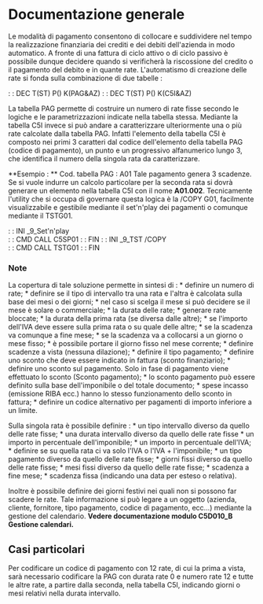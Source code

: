 # Documentazione generale
Le modalità di pagamento consentono di collocare e suddividere nel tempo la realizzazione finanziaria dei crediti e dei debiti dell'azienda in modo automatico.
A fronte di una fattura di ciclo attivo o di ciclo passivo è possibile dunque decidere quando si verificherà la riscossione del credito o il pagamento del debito e in quante rate.
L'automatismo di creazione delle rate si fonda sulla combinazione di due tabelle : 

 :  : DEC T(ST) P() K(PAG&AZ)
 :  : DEC T(ST) P() K(C5I&AZ)

La tabella PAG permette di costruire un numero di rate fisse secondo le logiche e le parametrizzazioni indicate nella tabella stessa.
Mediante la tabella C5I invece si può andare a caratterizzare ulteriormente una o più rate calcolate dalla tabella PAG.
Infatti l'elemento della tabella C5I è composto nei primi 3 caratteri dal codice dell'elemento della tabella PAG (codice di pagamento), un punto e un progressivo alfanumerico lungo 3, che identifica il numero della singola rata da caratterizzare.

**Esempio : **
Cod. tabella PAG :   A01
Tale pagamento genera 3 scadenze.
Se si vuole indurre un calcolo particolare per la seconda rata si dovrà generare un elemento nella tabella C5I con il nome **A01.002**.
Tecnicamente l'utility che si occupa di governare questa logica è la /COPY G01, facilmente visualizzabile e gestibile mediante il set'n'play dei pagamenti o comunque mediante il TSTG01.

 :  : INI _9_Set'n'play           
 :  : CMD CALL C5SP01
 :  : FIN
 :  : INI _9_TST /COPY             
 :  : CMD CALL TSTG01
 :  : FIN
### Note
La copertura di tale soluzione permette in sintesi di : 
 \* definire un numero di rate;
 \* definire se il tipo di intervallo tra una rata e l'altra è calcolata sulla base dei mesi o dei giorni;
 \* nel caso si scelga il mese si può decidere se il mese è solare o commerciale;
 \* la durata delle rate;
 \* generare rate bloccate;
 \* la durata della prima rata (se diversa dalle altre);
 \* se l'importo dell'IVA deve essere sulla prima rata o su quale delle altre;
 \* se la scadenza va comunque a fine mese;
 \* se la scadenza va a collocarsi a un giorno o mese fisso;
 \* è possibile portare il giorno fisso nel mese corrente;
 \* definire scadenze a vista (nessuna dilazione);
 \* definire il tipo pagamento;
 \* definire uno sconto che deve essere indicato in fattura (sconto finanziario);
 \* definire uno sconto sul pagamento. Solo in fase di pagamento viene effettuato lo sconto (Sconto pagamento);
 \* lo sconto pagamento può essere definito sulla base dell'imponibile o del totale documento;
 \* spese incasso (emissione RIBA ecc.) hanno lo stesso funzionamento dello sconto in fattura;
 \* definire un codice alternativo per pagamenti di importo inferiore a un limite.

Sulla singola rata è possibile definire : 
 \* un tipo intervallo diverso da quello delle rate fisse;
 \* una durata intervallo diverso da quello delle rate fisse
 \* un importo in percentuale dell'imponibile;
 \* un importo in percentuale dell'IVA;
 \* definire se su quella rata ci va solo l'IVA o l'IVA + l'imponibile;
 \* un tipo pagamento diverso da quello delle rate fisse;
 \* giorni fissi diverso da quello delle rate fisse;
 \* mesi fissi diverso da quello delle rate fisse;
 \* scadenza a fine mese;
 \* scadenza fissa (indicando una data per esteso o relativa).

Inoltre è possibile definire dei giorni festivi nei quali non si possono far scadere le rate. Tale informazione si può legare a un oggetto (azienda, cliente, fornitore, tipo pagamento, codice di pagamento, ecc...) mediante la gestione del calendario.
**Vedere documentazione modulo C5D010_B Gestione calendari.**

## Casi particolari
Per codificare un codice di pagamento con 12 rate, di cui la prima a vista, sarà necessario codificare la PAG con durata rate 0 e numero rate 12 e tutte le altre rate, a partire dalla seconda, nella tabella C5I, indicando giorni o mesi relativi nella durata intervallo.
